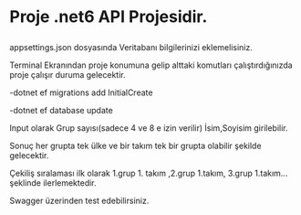 # Proje .net6 API Projesidir.  <p>

appsettings.json dosyasında Veritabanı bilgilerinizi eklemelisiniz.  <p>

Terminal Ekranından proje konumuna gelip alttaki komutları çalıştırdığınızda proje çalışır duruma gelecektir. <p>
-dotnet ef migrations add InitialCreate <p>
-dotnet ef database update <p>

Input olarak Grup sayısı(sadece 4 ve 8 e izin verilir)
İsim,Soyisim girilebilir. <p>

Sonuç her grupta tek ülke ve bir takım tek bir grupta olabilir şekilde gelecektir. <p>

Çekiliş sıralaması ilk olarak 1.grup 1. takım ,2.grup  1.takım, 3.grup 1.takım... şeklinde ilerlemektedir. <p>

Swagger üzerinden test edebilirsiniz.

